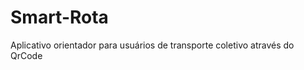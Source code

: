 Smart-Rota
==========

Aplicativo orientador para usuários de transporte coletivo através do QrCode
